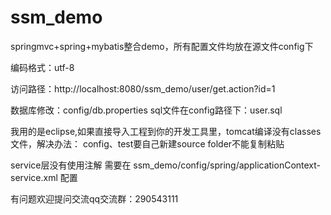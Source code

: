 # ssm_demo
springmvc+spring+mybatis整合demo，所有配置文件均放在源文件config下


编码格式：utf-8

访问路径：http://localhost:8080/ssm_demo/user/get.action?id=1

数据库修改：config/db.properties
sql文件在config路径下：user.sql

我用的是eclipse,如果直接导入工程到你的开发工具里，tomcat编译没有classes文件，解决办法：
config、test要自己新建source folder不能复制粘贴

service层没有使用注解
需要在
ssm_demo/config/spring/applicationContext-service.xml
配置


有问题欢迎提问交流qq交流群：290543111

